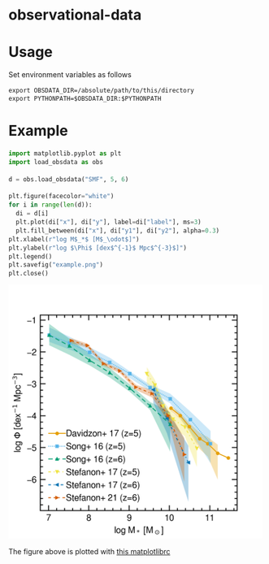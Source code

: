# observational-data

Usage
=====
Set environment variables as follows
```
export OBSDATA_DIR=/absolute/path/to/this/directory
export PYTHONPATH=$OBSDATA_DIR:$PYTHONPATH
```

Example
=======
``` python
import matplotlib.pyplot as plt
import load_obsdata as obs

d = obs.load_obsdata("SMF", 5, 6)

plt.figure(facecolor="white")
for i in range(len(d)):
  di = d[i]
  plt.plot(di["x"], di["y"], label=di["label"], ms=3)
  plt.fill_between(di["x"], di["y1"], di["y2"], alpha=0.3)
plt.xlabel(r"log M$_*$ [M$_\odot$]")
plt.ylabel(r"log $\Phi$ [dex$^{-1}$ Mpc$^{-3}$]")
plt.legend()
plt.savefig("example.png")
plt.close()
```
<img src="./example.png" width=500px>

The figure above is plotted with [this matplotlibrc](https://gist.github.com/YuriOku/964adda6649e0bbc76de1a8f9010fe1a)